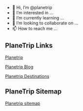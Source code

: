 - 👋 Hi, I’m @planetrip
- 👀 I’m interested in ...
- 🌱 I’m currently learning ...
- 💞️ I’m looking to collaborate on ...
- 📫 How to reach me ...

<!---
planetrip/planetrip is a ✨ special ✨ repository because its `README.md` (this file) appears on your GitHub profile.
You can click the Preview link to take a look at your changes.
--->

## PlaneTrip Links

[Planetrip](https://planetrip.co)

[Planetrip Blog](https://planetrip.co/blog)

[Planetrip Destinations](https://planetrip.co/destinations)


## PlaneTrip Sitemap

[Planetrip sitemap](https://planetrip.co/sitemap.xml)

